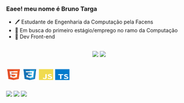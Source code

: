 ### Eaee! meu nome é Bruno Targa 

</div>

- 🖊 Estudante de Engenharia da Computação pela Facens
- 🔭 Em busca do primeiro estágio/emprego no ramo da Computação
- 📘 Dev Front-end

<div style="display: inline_block"><br>

<div align="center">
  <a href="http://www.github.com/targax"><img width="45%" src="https://github-readme-stats.vercel.app/api?username=targax&hide=&count_private=true&bg_color=0D1117&theme=react&hide_border=true&show_icons=true"/></a>
  <a href="http://www.github.com/targax"><img width="45%" src="https://github-readme-stats.vercel.app/api/top-langs/?username=targax&langs_count=10&count_private=true&layout=compact&theme=react&hide_border=true&bg_color=0D1117"/></a>
</div>

## 
 
<div>
  <img align="center" alt="Targa-HTML" height="30" width="40" src="https://raw.githubusercontent.com/devicons/devicon/master/icons/html5/html5-original.svg">
  <img align="center" alt="Targa-CSS" height="30" width="40" src="https://raw.githubusercontent.com/devicons/devicon/master/icons/css3/css3-original.svg">
  <img align="center" alt="Targa-Js" height="30" width="40" src="https://raw.githubusercontent.com/devicons/devicon/master/icons/javascript/javascript-plain.svg">
  <img align="center" alt="Targa-Ts" height="30" width="40" src="https://raw.githubusercontent.com/devicons/devicon/master/icons/typescript/typescript-plain.svg">
</div>

##

<div>  
  <a href="https://instagram.com/targax_" target="_blank"><img src="https://img.shields.io/badge/-Instagram-%23E4405F?style=for-the-badge&logo=instagram&logoColor=white" target="_blank"></a>
  <a href = "mailto:brunotarga08@gmail.com"><img src="https://img.shields.io/badge/-Gmail-%23333?style=for-the-badge&logo=gmail&logoColor=white" target="_blank"></a>
  <a href = "https://www.linkedin.com/in/bruno-targa-software-developer/"><img src="https://img.shields.io/badge/LinkedIn-0077B5?style=for-the-badge&logo=linkedin&logoColor=white" target="_blank"></a>
</div>
